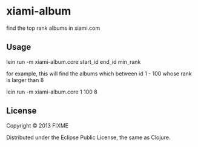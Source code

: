 # xiami-album

find the top rank albums in xiami.com

## Usage

 lein run -m xiami-album.core start_id end_id min_rank

for example, this will find the albums which between id 1 - 100 whose rank is larger than 8

 lein run -m xiami-album.core 1 100 8
 
## License

Copyright © 2013 FIXME

Distributed under the Eclipse Public License, the same as Clojure.
